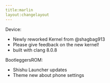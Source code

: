 ```yaml
---
title:marlin
layout:changelayout
---
```


Device:
- Newly reworked Kernel from @shagbag913
- Please give feedback on the new kernel!
- built with clang 8.0.8

BootleggersROM:
- Shishu Launcher updates
- Theme new about phone settings
